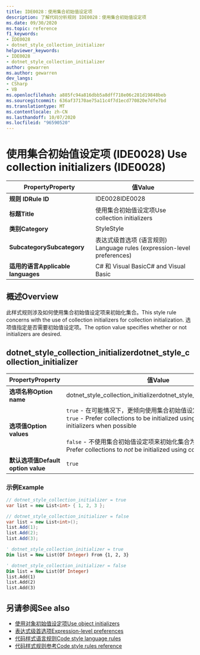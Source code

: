 ```yaml
---
title: IDE0028：使用集合初始值设定项
description: 了解代码分析规则 IDE0028：使用集合初始值设定项
ms.date: 09/30/2020
ms.topic: reference
f1_keywords:
- IDE0028
- dotnet_style_collection_initializer
helpviewer_keywords:
- IDE0028
- dotnet_style_collection_initializer
author: gewarren
ms.author: gewarren
dev_langs:
- CSharp
- VB
ms.openlocfilehash: a885fc94a816dbb5a8dff718e06c281d19848beb
ms.sourcegitcommit: 636af37170ae75a11c4f7d1ecd770820e7dfe7bd
ms.translationtype: MT
ms.contentlocale: zh-CN
ms.lasthandoff: 10/07/2020
ms.locfileid: "96590520"
---
```

# <a name="use-collection-initializers-ide0028"></a><span data-ttu-id="4c781-103">使用集合初始值设定项 (IDE0028) </span><span class="sxs-lookup"><span data-stu-id="4c781-103">Use collection initializers (IDE0028)</span></span>

|<span data-ttu-id="4c781-104">Property</span><span class="sxs-lookup"><span data-stu-id="4c781-104">Property</span></span>|<span data-ttu-id="4c781-105">值</span><span class="sxs-lookup"><span data-stu-id="4c781-105">Value</span></span>|
|-|-|
| <span data-ttu-id="4c781-106">**规则 ID**</span><span class="sxs-lookup"><span data-stu-id="4c781-106">**Rule ID**</span></span> | <span data-ttu-id="4c781-107">IDE0028</span><span class="sxs-lookup"><span data-stu-id="4c781-107">IDE0028</span></span> |
| <span data-ttu-id="4c781-108">**标题**</span><span class="sxs-lookup"><span data-stu-id="4c781-108">**Title**</span></span> | <span data-ttu-id="4c781-109">使用集合初始值设定项</span><span class="sxs-lookup"><span data-stu-id="4c781-109">Use collection initializers</span></span> |
| <span data-ttu-id="4c781-110">**类别**</span><span class="sxs-lookup"><span data-stu-id="4c781-110">**Category**</span></span> | <span data-ttu-id="4c781-111">Style</span><span class="sxs-lookup"><span data-stu-id="4c781-111">Style</span></span> |
| <span data-ttu-id="4c781-112">**Subcategory**</span><span class="sxs-lookup"><span data-stu-id="4c781-112">**Subcategory**</span></span> | <span data-ttu-id="4c781-113">表达式级首选项 (语言规则) </span><span class="sxs-lookup"><span data-stu-id="4c781-113">Language rules (expression-level preferences)</span></span> |
| <span data-ttu-id="4c781-114">**适用的语言**</span><span class="sxs-lookup"><span data-stu-id="4c781-114">**Applicable languages**</span></span> | <span data-ttu-id="4c781-115">C# 和 Visual Basic</span><span class="sxs-lookup"><span data-stu-id="4c781-115">C# and Visual Basic</span></span> |

## <a name="overview"></a><span data-ttu-id="4c781-116">概述</span><span class="sxs-lookup"><span data-stu-id="4c781-116">Overview</span></span>

<span data-ttu-id="4c781-117">此样式规则涉及如何使用集合初始值设定项来初始化集合。</span><span class="sxs-lookup"><span data-stu-id="4c781-117">This style rule concerns with the use of collection initializers for collection initialization.</span></span> <span data-ttu-id="4c781-118">选项值指定是否需要初始值设定项。</span><span class="sxs-lookup"><span data-stu-id="4c781-118">The option value specifies whether or not initializers are desired.</span></span>

## <a name="dotnet_style_collection_initializer"></a><span data-ttu-id="4c781-119">dotnet_style_collection_initializer</span><span class="sxs-lookup"><span data-stu-id="4c781-119">dotnet_style_collection_initializer</span></span>

|<span data-ttu-id="4c781-120">Property</span><span class="sxs-lookup"><span data-stu-id="4c781-120">Property</span></span>|<span data-ttu-id="4c781-121">值</span><span class="sxs-lookup"><span data-stu-id="4c781-121">Value</span></span>|
|-|-|
| <span data-ttu-id="4c781-122">**选项名称**</span><span class="sxs-lookup"><span data-stu-id="4c781-122">**Option name**</span></span> | <span data-ttu-id="4c781-123">dotnet_style_collection_initializer</span><span class="sxs-lookup"><span data-stu-id="4c781-123">dotnet_style_collection_initializer</span></span>
| <span data-ttu-id="4c781-124">**选项值**</span><span class="sxs-lookup"><span data-stu-id="4c781-124">**Option values**</span></span> | <span data-ttu-id="4c781-125">`true` - 在可能情况下，更倾向使用集合初始值设定项来初始化集合</span><span class="sxs-lookup"><span data-stu-id="4c781-125">`true` - Prefer collections to be initialized using collection initializers when possible</span></span><br /><br /><span data-ttu-id="4c781-126">`false` - 不使用集合初始值设定项来初始化集合为首选项</span><span class="sxs-lookup"><span data-stu-id="4c781-126">`false` - Prefer collections to *not* be initialized using collection initializers</span></span> |
| <span data-ttu-id="4c781-127">**默认选项值**</span><span class="sxs-lookup"><span data-stu-id="4c781-127">**Default option value**</span></span> | `true` |

### <a name="example"></a><span data-ttu-id="4c781-128">示例</span><span class="sxs-lookup"><span data-stu-id="4c781-128">Example</span></span>

```csharp
// dotnet_style_collection_initializer = true
var list = new List<int> { 1, 2, 3 };

// dotnet_style_collection_initializer = false
var list = new List<int>();
list.Add(1);
list.Add(2);
list.Add(3);
```

```vb
' dotnet_style_collection_initializer = true
Dim list = New List(Of Integer) From {1, 2, 3}

' dotnet_style_collection_initializer = false
Dim list = New List(Of Integer)
list.Add(1)
list.Add(2)
list.Add(3)
```

## <a name="see-also"></a><span data-ttu-id="4c781-129">另请参阅</span><span class="sxs-lookup"><span data-stu-id="4c781-129">See also</span></span>

- [<span data-ttu-id="4c781-130">使用对象初始值设定项</span><span class="sxs-lookup"><span data-stu-id="4c781-130">Use object initializers</span></span>](ide0017.md)
- [<span data-ttu-id="4c781-131">表达式级首选项</span><span class="sxs-lookup"><span data-stu-id="4c781-131">Expression-level preferences</span></span>](expression-level-preferences.md)
- [<span data-ttu-id="4c781-132">代码样式语言规则</span><span class="sxs-lookup"><span data-stu-id="4c781-132">Code style language rules</span></span>](language-rules.md)
- [<span data-ttu-id="4c781-133">代码样式规则参考</span><span class="sxs-lookup"><span data-stu-id="4c781-133">Code style rules reference</span></span>](index.md)
